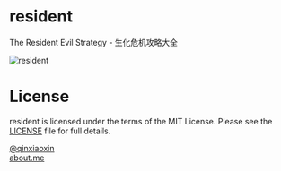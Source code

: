 # resident
The Resident Evil Strategy - 生化危机攻略大全

![resident](http://ww2.sinaimg.cn/large/5f0d71e5jw1etl0ssn7nnj21hc0u0n5g.jpg)

# License

resident is licensed under the terms of the MIT License. Please see the [LICENSE](LICENSE.md) file for full details.


[@qinxiaoxin](https://twitter.com/qinxiaoxin)   
[about.me](https://about.me/xqin)
